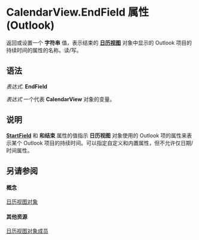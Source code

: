 
# CalendarView.EndField 属性 (Outlook)

返回或设置一个 **字符串** 值，表示结束的 **[日历视图](37e078b9-9fc6-5894-b043-06d7257666a8.md)** 对象中显示的 Outlook 项目的持续时间的属性的名称。读/写。


## 语法

 _表达式_. **EndField**

 _表达式_ 一个代表 **CalendarView** 对象的变量。


## 说明

 **[StartField](085c6605-0bff-98a5-fb48-ce32b76037db.md)** 和 **和结束** 属性的值指示 **日历视图** 对象使用的 Outlook 项的属性来表示某个 Outlook 项目的持续时间。可以指定自定义和内置属性，但不允许仅日期/时间属性。


## 另请参阅


#### 概念


[日历视图对象](37e078b9-9fc6-5894-b043-06d7257666a8.md)
#### 其他资源


[日历视图对象成员](c8ee2de7-d65c-90b2-0d63-5fa584c7c500.md)